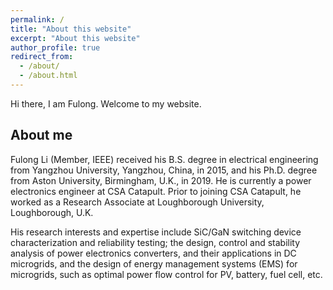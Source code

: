 ```yaml
---
permalink: /
title: "About this website"
excerpt: "About this website"
author_profile: true
redirect_from: 
  - /about/
  - /about.html
---
```


Hi there, I am Fulong. Welcome to my website.


About me 
-

Fulong Li (Member, IEEE) received his B.S. degree in electrical engineering from Yangzhou University, Yangzhou, China, in 2015, and his Ph.D. degree from Aston University, Birmingham, U.K., in 2019. He is currently a power electronics engineer at CSA Catapult. Prior to joining CSA Catapult, he worked as a Research Associate at Loughborough University, Loughborough, U.K. 

His research interests and expertise include SiC/GaN switching device characterization and reliability testing; the design, control and stability analysis of power electronics converters, and their applications in DC microgrids, and the design of energy management systems (EMS) for microgrids, such as optimal power flow control for PV, battery, fuel cell, etc.
